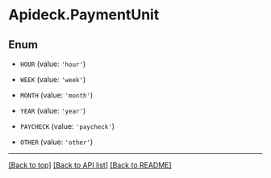 # Apideck.PaymentUnit

## Enum


* `HOUR` (value: `'hour'`)

* `WEEK` (value: `'week'`)

* `MONTH` (value: `'month'`)

* `YEAR` (value: `'year'`)

* `PAYCHECK` (value: `'paycheck'`)

* `OTHER` (value: `'other'`)


---

[[Back to top]](#) [[Back to API list]](../../../../README.md#documentation-for-api-endpoints) [[Back to README]](../../../../README.md)


